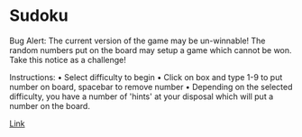 # Sudoku


Bug Alert: The current version of the game may be un-winnable! The random numbers put on the board may setup a game which cannot be won. Take this notice as a challenge!

Instructions:
• Select difficulty to begin
• Click on box and type 1-9 to put number on board, spacebar to remove number
• Depending on the selected difficulty, you have a number of 'hints' at your disposal which will put a number on the board.

[Link](http://paulwittschen.com/mini-projects/sudoku/)
